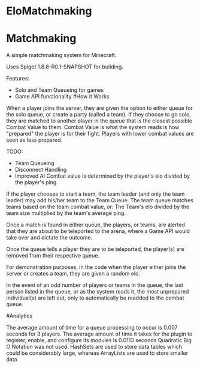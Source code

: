 # EloMatchmaking
# Matchmaking


A simple matchmaking system for Minecraft.

Uses Spigot 1.8.8-R0.1-SNAPSHOT for building.

Features:
- Solo and Team Queueing for games
- Game API functionality
#How it Works

When a player joins the server, they are given the option to either queue for the solo queue, or create a party (called a team). If they choose to go solo, they are matched to another player in the queue that is the closest possible Combat Value to them. Combat Value is what the system reads is how "prepared" the player is for their fight. Players with lower combat values are seen as less prepared.

TODO:
- Team Queueing
- Disconnect Handling
- Improved AI
Combat value is determined by the player's elo divided by the player's ping.

If the player chooses to start a team, the team leader (and only the team leader) may add his/her team to the Team Queue. The team queue matches teams based on the team combat value, or: The Team's elo divided by the team size multiplied by the team's average ping.

Once a match is found in either queue, the players, or teams, are alerted that they are about to be teleported to the arena, where a Game API would take over and dictate the outcome.

Once the queue tells a player they are to be teleported, the player(s) are removed from their respective queue.

For demonstration purposes, in the code when the player either joins the server or creates a team, they are given a random elo.

In the event of an odd number of players or teams in the queue, the last person listed in the queue, or as the system reads it, the most unprepared individual(s) are left out, only to automatically be readded to the combat queue.



#Analytics

The average amount of time for a queue processing to occur is 0.007 seconds for 3 players.
The average amount of time it takes for the plugin to register, enable, and configure its modules is 0.0113 seconds
Quadratic Big O Notation was not used.
HashSets are used to store data tables which could be considerably large, whereas ArrayLists are used to store smaller data